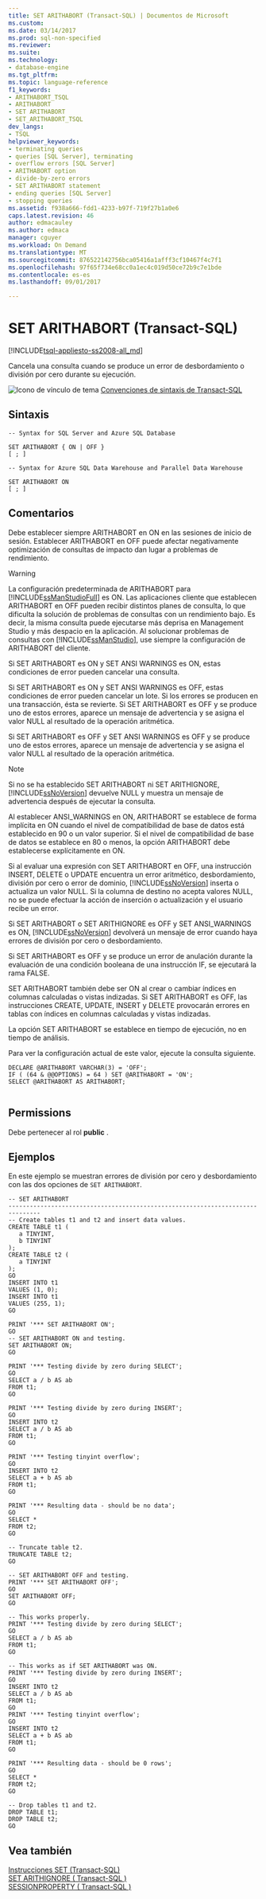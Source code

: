 ```yaml
---
title: SET ARITHABORT (Transact-SQL) | Documentos de Microsoft
ms.custom: 
ms.date: 03/14/2017
ms.prod: sql-non-specified
ms.reviewer: 
ms.suite: 
ms.technology:
- database-engine
ms.tgt_pltfrm: 
ms.topic: language-reference
f1_keywords:
- ARITHABORT_TSQL
- ARITHABORT
- SET ARITHABORT
- SET_ARITHABORT_TSQL
dev_langs:
- TSQL
helpviewer_keywords:
- terminating queries
- queries [SQL Server], terminating
- overflow errors [SQL Server]
- ARITHABORT option
- divide-by-zero errors
- SET ARITHABORT statement
- ending queries [SQL Server]
- stopping queries
ms.assetid: f938a666-fdd1-4233-b97f-719f27b1a0e6
caps.latest.revision: 46
author: edmacauley
ms.author: edmaca
manager: cguyer
ms.workload: On Demand
ms.translationtype: MT
ms.sourcegitcommit: 876522142756bca05416a1afff3cf10467f4c7f1
ms.openlocfilehash: 97f65f734e68cc0a1ec4c019d50ce72b9c7e1bde
ms.contentlocale: es-es
ms.lasthandoff: 09/01/2017

---
```

# <a name="set-arithabort-transact-sql"></a>SET ARITHABORT (Transact-SQL)
[!INCLUDE[tsql-appliesto-ss2008-all_md](../../includes/tsql-appliesto-ss2008-all-md.md)]

  Cancela una consulta cuando se produce un error de desbordamiento o división por cero durante su ejecución.  
  
 ![Icono de vínculo de tema](../../database-engine/configure-windows/media/topic-link.gif "Icono de vínculo de tema") [Convenciones de sintaxis de Transact-SQL](../../t-sql/language-elements/transact-sql-syntax-conventions-transact-sql.md)  
  
## <a name="syntax"></a>Sintaxis  
  
```  
-- Syntax for SQL Server and Azure SQL Database  
  
SET ARITHABORT { ON | OFF }  
[ ; ]  
```  
  
```  
-- Syntax for Azure SQL Data Warehouse and Parallel Data Warehouse  
  
SET ARITHABORT ON   
[ ; ]  
```  
  
## <a name="remarks"></a>Comentarios  
 Debe establecer siempre ARITHABORT en ON en las sesiones de inicio de sesión. Establecer ARITHABORT en OFF puede afectar negativamente optimización de consultas de impacto dan lugar a problemas de rendimiento.  
  
> [!WARNING]  
>  La configuración predeterminada de ARITHABORT para [!INCLUDE[ssManStudioFull](../../includes/ssmanstudiofull-md.md)] es ON. Las aplicaciones cliente que establecen ARITHABORT en OFF pueden recibir distintos planes de consulta, lo que dificulta la solución de problemas de consultas con un rendimiento bajo. Es decir, la misma consulta puede ejecutarse más deprisa en Management Studio y más despacio en la aplicación. Al solucionar problemas de consultas con [!INCLUDE[ssManStudio](../../includes/ssmanstudio-md.md)], use siempre la configuración de ARITHABORT del cliente.  
  
 Si SET ARITHABORT es ON y SET ANSI WARNINGS es ON, estas condiciones de error pueden cancelar una consulta.  
  
 Si SET ARITHABORT es ON y SET ANSI WARNINGS es OFF, estas condiciones de error pueden cancelar un lote. Si los errores se producen en una transacción, ésta se revierte. Si SET ARITHABORT es OFF y se produce uno de estos errores, aparece un mensaje de advertencia y se asigna el valor NULL al resultado de la operación aritmética.  
  
 Si SET ARITHABORT es OFF y SET ANSI WARNINGS es OFF y se produce uno de estos errores, aparece un mensaje de advertencia y se asigna el valor NULL al resultado de la operación aritmética.  
  
> [!NOTE]  
>  Si no se ha establecido SET ARITHABORT ni SET ARITHIGNORE, [!INCLUDE[ssNoVersion](../../includes/ssnoversion-md.md)] devuelve NULL y muestra un mensaje de advertencia después de ejecutar la consulta.  
  
 Al establecer ANSI_WARNINGS en ON, ARITHABORT se establece de forma implícita en ON cuando el nivel de compatibilidad de base de datos está establecido en 90 o un valor superior. Si el nivel de compatibilidad de base de datos se establece en 80 o menos, la opción ARITHABORT debe establecerse explícitamente en ON.  
  
 Si al evaluar una expresión con SET ARITHABORT en OFF, una instrucción INSERT, DELETE o UPDATE encuentra un error aritmético, desbordamiento, división por cero o error de dominio, [!INCLUDE[ssNoVersion](../../includes/ssnoversion-md.md)] inserta o actualiza un valor NULL. Si la columna de destino no acepta valores NULL, no se puede efectuar la acción de inserción o actualización y el usuario recibe un error.  
  
 Si SET ARITHABORT o SET ARITHIGNORE es OFF y SET ANSI_WARNINGS es ON, [!INCLUDE[ssNoVersion](../../includes/ssnoversion-md.md)] devolverá un mensaje de error cuando haya errores de división por cero o desbordamiento.  
  
 Si SET ARITHABORT es OFF y se produce un error de anulación durante la evaluación de una condición booleana de una instrucción IF, se ejecutará la rama FALSE.  
  
 SET ARITHABORT también debe ser ON al crear o cambiar índices en columnas calculadas o vistas indizadas. Si SET ARITHABORT es OFF, las instrucciones CREATE, UPDATE, INSERT y DELETE provocarán errores en tablas con índices en columnas calculadas y vistas indizadas.  
  
 La opción SET ARITHABORT se establece en tiempo de ejecución, no en tiempo de análisis.  
  
 Para ver la configuración actual de este valor, ejecute la consulta siguiente.  
  
```  
DECLARE @ARITHABORT VARCHAR(3) = 'OFF';  
IF ( (64 & @@OPTIONS) = 64 ) SET @ARITHABORT = 'ON';  
SELECT @ARITHABORT AS ARITHABORT;  
  
```  
  
## <a name="permissions"></a>Permissions  
 Debe pertenecer al rol **public** .  
  
## <a name="examples"></a>Ejemplos  
 En este ejemplo se muestran errores de división por cero y desbordamiento con las dos opciones de `SET ARITHABORT`.  
  
```  
-- SET ARITHABORT  
-------------------------------------------------------------------------------  
-- Create tables t1 and t2 and insert data values.  
CREATE TABLE t1 (  
   a TINYINT,   
   b TINYINT  
);  
CREATE TABLE t2 (  
   a TINYINT  
);  
GO  
INSERT INTO t1   
VALUES (1, 0);  
INSERT INTO t1   
VALUES (255, 1);  
GO  
  
PRINT '*** SET ARITHABORT ON';  
GO  
-- SET ARITHABORT ON and testing.  
SET ARITHABORT ON;  
GO  
  
PRINT '*** Testing divide by zero during SELECT';  
GO  
SELECT a / b AS ab   
FROM t1;  
GO  
  
PRINT '*** Testing divide by zero during INSERT';  
GO  
INSERT INTO t2  
SELECT a / b AS ab    
FROM t1;  
GO  
  
PRINT '*** Testing tinyint overflow';  
GO  
INSERT INTO t2  
SELECT a + b AS ab   
FROM t1;  
GO  
  
PRINT '*** Resulting data - should be no data';  
GO  
SELECT *   
FROM t2;  
GO  
  
-- Truncate table t2.  
TRUNCATE TABLE t2;  
GO  
  
-- SET ARITHABORT OFF and testing.  
PRINT '*** SET ARITHABORT OFF';  
GO  
SET ARITHABORT OFF;  
GO  
  
-- This works properly.  
PRINT '*** Testing divide by zero during SELECT';  
GO  
SELECT a / b AS ab    
FROM t1;  
GO  
  
-- This works as if SET ARITHABORT was ON.  
PRINT '*** Testing divide by zero during INSERT';  
GO  
INSERT INTO t2  
SELECT a / b AS ab    
FROM t1;  
GO  
PRINT '*** Testing tinyint overflow';  
GO  
INSERT INTO t2  
SELECT a + b AS ab   
FROM t1;  
GO  
  
PRINT '*** Resulting data - should be 0 rows';  
GO  
SELECT *   
FROM t2;  
GO  
  
-- Drop tables t1 and t2.  
DROP TABLE t1;  
DROP TABLE t2;  
GO  
```  
  
## <a name="see-also"></a>Vea también  
 [Instrucciones SET &#40;Transact-SQL&#41;](../../t-sql/statements/set-statements-transact-sql.md)   
 [SET ARITHIGNORE &#40; Transact-SQL &#41;](../../t-sql/statements/set-arithignore-transact-sql.md)   
 [SESSIONPROPERTY &#40; Transact-SQL &#41;](../../t-sql/functions/sessionproperty-transact-sql.md)  
  
  

